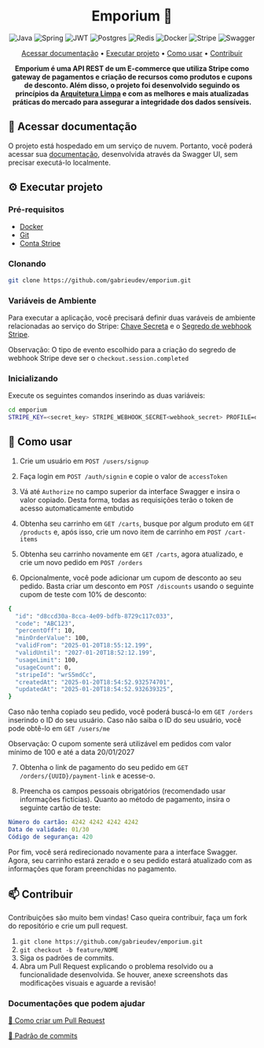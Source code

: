 <h1 align="center" style="font-weight: bold;">Emporium 🛒</h1>

<p align="center">
  <img src="https://img.shields.io/badge/java-%23ED8B00.svg?style=for-the-badge&logo=openjdk&logoColor=white" alt="Java">
  <img src="https://img.shields.io/badge/spring-%236DB33F.svg?style=for-the-badge&logo=spring&logoColor=white" alt="Spring">
  <img src="https://img.shields.io/badge/JWT-black?style=for-the-badge&logo=JSON%20web%20tokens" alt="JWT">
  <img src="https://img.shields.io/badge/postgres-%23316192.svg?style=for-the-badge&logo=postgresql&logoColor=white" alt="Postgres">
  <img src="https://img.shields.io/badge/redis-%23DD0031.svg?style=for-the-badge&logo=redis&logoColor=white" alt="Redis">
  <img src="https://img.shields.io/badge/docker-%230db7ed.svg?style=for-the-badge&logo=docker&logoColor=white" alt="Docker">
  <img src="https://img.shields.io/badge/Stripe-5469d4?style=for-the-badge&logo=stripe&logoColor=ffffff" alt="Stripe">
  <img src="https://img.shields.io/badge/-Swagger-%23Clojure?style=for-the-badge&logo=swagger&logoColor=white" alt="Swagger">
</p>

<p align="center">
 <a href="#documentacao">Acessar documentação</a> •
 <a href="#executar">Executar projeto</a> •
 <a href="#fluxo">Como usar</a> • 
 <a href="#contribuir">Contribuir</a>
</p>

<p align="center">
  <b>Emporium é uma API REST de um E-commerce que utiliza Stripe como gateway de pagamentos e criação de recursos como produtos e cupons de desconto. Além disso, o projeto foi desenvolvido seguindo os princípios da <a href=https://medium.com/@gabrielfernandeslemos/clean-architecture-uma-abordagem-baseada-em-princ%C3%ADpios-bf9866da1f9c>Arquitetura Limpa</a> e com as melhores e mais atualizadas práticas do mercado para assegurar a integridade dos dados sensíveis.</b>
</p>

<h2 id="documentacao">📄 Acessar documentação</h2>

O projeto está hospedado em um serviço de nuvem. Portanto, você poderá acessar sua [documentação](https://emporium-production.up.railway.app/api/v1/swagger-ui/index.html#/), desenvolvida através da Swagger UI, sem precisar executá-lo localmente.

<h2 id="executar">⚙️ Executar projeto</h2>

<h3>Pré-requisitos</h3>

- [Docker](https://www.docker.com/get-started/)
- [Git](https://git-scm.com/downloads)
- [Conta Stripe](https://stripe.com/)

<h3>Clonando</h3>

```bash
git clone https://github.com/gabrieudev/emporium.git
```

<h3>Variáveis de Ambiente</h3>

Para executar a aplicação, você precisará definir duas varáveis de ambiente relacionadas ao serviço do Stripe: [Chave Secreta](https://dashboard.stripe.com/test/apikeys) e o [Segredo de webhook Stripe](https://docs.stripe.com/webhooks).

Observação: O tipo de evento escolhido para a criação do segredo de webhook Stripe deve ser o `checkout.session.completed`

<h3>Inicializando</h3>

Execute os seguintes comandos inserindo as duas variáveis:

```bash
cd emporium
STRIPE_KEY=<secret_key> STRIPE_WEBHOOK_SECRET<webhook_secret> PROFILE=dev docker compose up -d
```

<h2>🔁 Como usar</h2>

1. Crie um usuário em `POST /users/signup`

2. Faça login em `POST /auth/signin` e copie o valor de `accessToken`

3. Vá até `Authorize` no campo superior da interface Swagger e insira o valor copiado. Desta forma, todas as requisições terão o token de acesso automaticamente embutido

4. Obtenha seu carrinho em `GET /carts`, busque por algum produto em `GET /products` e, após isso, crie um novo item de carrinho em `POST /cart-items`

5. Obtenha seu carrinho novamente em `GET /carts`, agora atualizado, e crie um novo pedido em `POST /orders`

6. Opcionalmente, você pode adicionar um cupom de desconto ao seu pedido. Basta criar um desconto em `POST /discounts` usando o seguinte cupom de teste com 10% de desconto:

```bash
{
  "id": "d8ccd30a-8cca-4e09-bdfb-8729c117c033",
  "code": "ABC123",
  "percentOff": 10,
  "minOrderValue": 100,
  "validFrom": "2025-01-20T18:55:12.199",
  "validUntil": "2027-01-20T18:52:12.199",
  "usageLimit": 100,
  "usageCount": 0,
  "stripeId": "wrS5mdCc",
  "createdAt": "2025-01-20T18:54:52.932574701",
  "updatedAt": "2025-01-20T18:54:52.932639325",
}
```

Caso não tenha copiado seu pedido, você poderá buscá-lo em `GET /orders` inserindo o ID do seu usuário. Caso não saiba o ID do seu usuário, você pode obtê-lo em `GET /users/me`

Observação: O cupom somente será utilizável em pedidos com valor mínimo de 100 e até a data 20/01/2027

7. Obtenha o link de pagamento do seu pedido em `GET /orders/{UUID}/payment-link` e acesse-o.

8. Preencha os campos pessoais obrigatórios (recomendado usar informações fictícias). Quanto ao método de pagamento, insira o seguinte cartão de teste:

```yaml
Número do cartão: 4242 4242 4242 4242
Data de validade: 01/30
Código de segurança: 420
```

Por fim, você será redirecionado novamente para a interface Swagger. Agora, seu carrinho estará zerado e o seu pedido estará atualizado com as informações que foram preenchidas no pagamento.

<h2 id="contribuir">📫 Contribuir</h2>

Contribuições são muito bem vindas! Caso queira contribuir, faça um fork do repositório e crie um pull request.

1. `git clone https://github.com/gabrieudev/emporium.git`
2. `git checkout -b feature/NOME`
3. Siga os padrões de commits.
4. Abra um Pull Request explicando o problema resolvido ou a funcionalidade desenvolvida. Se houver, anexe screenshots das modificações visuais e aguarde a revisão!

<h3>Documentações que podem ajudar</h3>

[📝 Como criar um Pull Request](https://www.atlassian.com/br/git/tutorials/making-a-pull-request)

[💾 Padrão de commits](https://gist.github.com/joshbuchea/6f47e86d2510bce28f8e7f42ae84c716)
